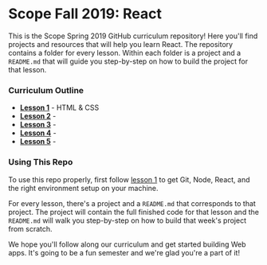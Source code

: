 # Scope Fall 2019: React

This is the Scope Spring 2019 GitHub curriculum repository! Here you'll find projects and resources that will help you learn React. The repository contains a folder for every lesson. Within each folder is a project and a `README.md` that will guide you step-by-step on how to build the project for that lesson.

### Curriculum Outline
* [**Lesson 1**](lesson-1) - HTML & CSS
* [**Lesson 2**](lesson-2) - 
* [**Lesson 3**](lesson-3) - 
* [**Lesson 4**](lesson-4) - 
* [**Lesson 5**](lesson-5) - 

### Using This Repo
To use this repo properly, first follow [lesson 1](lesson-1/README.md) to get Git, Node, React, and the right environment setup on your machine.

For every lesson, there's a project and a `README.md` that corresponds to that project. The project will contain the full finished code for that lesson and the `README.md` will walk you step-by-step on how to build that week's project from scratch.

We hope you'll follow along our curriculum and get started building Web apps. It's going to be a fun semester and we're glad you're a part of it!
